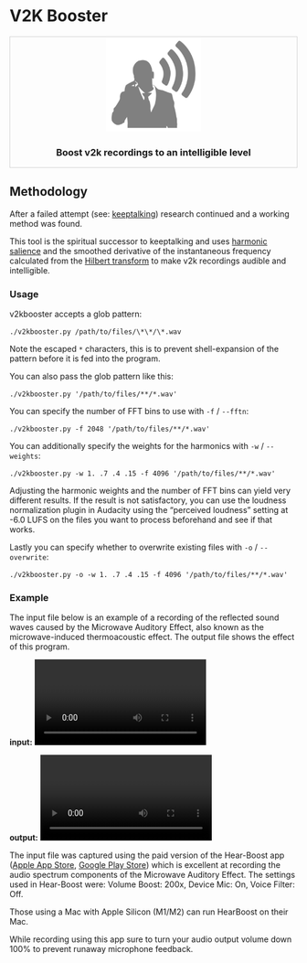 # V2K Booster

<div style="border-style: solid; border-width: thin; border-color: lightgrey;" align="center" width="100%">
    <img width="33%" src=".github/icon.png">
    <h3>Boost v2k recordings to an intelligible level</h3>
</div>

## Methodology

After a failed attempt (see: [keeptalking](https://github.com/subliminalindustries/keeptalking)) research continued and a working method was found.

This tool is the spiritual successor to keeptalking and uses [harmonic salience](https://librosa.org/doc/latest/generated/librosa.salience.html) and the smoothed derivative of the instantaneous frequency calculated from the [Hilbert transform](https://docs.scipy.org/doc/scipy/reference/generated/scipy.signal.hilbert.html) to make v2k recordings audible and intelligible.

### Usage

v2kbooster accepts a glob pattern:

```
./v2kbooster.py /path/to/files/\*\*/\*.wav
```

Note the escaped `*` characters, this is to prevent shell-expansion of the pattern before it is fed into the program.

You can also pass the glob pattern like this:

```
./v2kbooster.py '/path/to/files/**/*.wav'
```

You can specify the number of FFT bins to use with `-f` / `--fftn`:

```
./v2kbooster.py -f 2048 '/path/to/files/**/*.wav'
```

You can additionally specify the weights for the harmonics with `-w` / `--weights`:

```
./v2kbooster.py -w 1. .7 .4 .15 -f 4096 '/path/to/files/**/*.wav'
```

Adjusting the harmonic weights and the number of FFT bins can yield very different results. If the result is not satisfactory, you can use the loudness normalization plugin in Audacity using the “perceived loudness” setting at -6.0 LUFS on the files you want to process beforehand and see if that works.

Lastly you can specify whether to overwrite existing files with `-o` / `--overwrite`:

```
./v2kbooster.py -o -w 1. .7 .4 .15 -f 4096 '/path/to/files/**/*.wav'
```

### Example

The input file below is an example of a recording of the reflected sound waves caused by the Microwave Auditory Effect, also known as the microwave-induced thermoacoustic effect. The output file shows the effect of this program.

**input:** ![original.mp4](https://raw.githubusercontent.com/subliminalindustries/v2kbooster/main/.github/original.mp4)

**output:** ![enhanced.mp4](https://raw.githubusercontent.com/subliminalindustries/v2kbooster/main/.github/enhanced.mp4)

The input file was captured using the paid version of the Hear-Boost app ([Apple App Store](https://apps.apple.com/en/app/hear-boost-recording-ear-aid/id1437159134), [Google Play Store](https://play.google.com/store/apps/details?id=com.audiofix.hearboost)) which is excellent at recording the audio spectrum components of the Microwave Auditory Effect. The settings used in Hear-Boost were: Volume Boost: 200x, Device Mic: On, Voice Filter: Off.

Those using a Mac with Apple Silicon (M1/M2) can run HearBoost on their Mac.

While recording using this app sure to turn your audio output volume down 100% to prevent runaway microphone feedback.